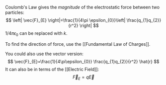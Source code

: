 Coulomb's Law gives the *magnitude* of the electrostatic force between two particles:
$$
\left| \vec{F}_{E} \right|=\frac{1}{4\pi \epsilon_{0}}\left| \frac{q_{1}q_{2}}{r^2} \right|  
$$
$1/4\pi\epsilon_{0}$ can be replaced with $k$.

To find the direction of force, use the [[Fundamental Law of Charges]].

You could also use the vector version:
$$
\vec{F}_{E}=\frac{1}{4\pi\epsilon_{0}} \frac{q_{1}q_{2}}{r^2} \hat{r}
$$
It can also be in terms of the [[Electric Field]]:
$$
\vec{F}_{E}=q\vec{E}
$$